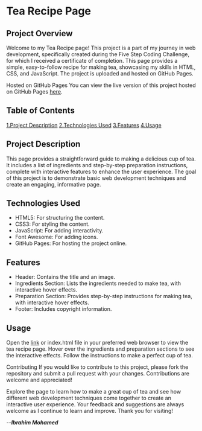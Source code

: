 # Tea Recipe Page
## Project Overview
Welcome to my Tea Recipe page! This project is a part of my journey in web development, specifically created during the Five Step Coding Challenge, for which I received a certificate of completion. This page provides a simple, easy-to-follow recipe for making tea, showcasing my skills in HTML, CSS, and JavaScript. The project is uploaded and hosted on GitHub Pages.

Hosted on GitHub Pages
You can view the live version of this project hosted on GitHub Pages [here](https://ibrahimakmohamed.github.io/Tea/).

## Table of Contents
[1.Project Description](#Project-Description)
[2.Technologies Used](#Technologies-Used)
[3.Features](#Features)
[4.Usage](#Usage)

## Project Description
This page provides a straightforward guide to making a delicious cup of tea. It includes a list of ingredients and step-by-step preparation instructions, complete with interactive features to enhance the user experience. The goal of this project is to demonstrate basic web development techniques and create an engaging, informative page.

## Technologies Used
- HTML5: For structuring the content.
- CSS3: For styling the content.
- JavaScript: For adding interactivity.
- Font Awesome: For adding icons.
- GitHub Pages: For hosting the project online.

## Features
- Header: Contains the title and an image.
- Ingredients Section: Lists the ingredients needed to make tea, with interactive hover effects.
- Preparation Section: Provides step-by-step instructions for making tea, with interactive hover effects.
- Footer: Includes copyright information.

## Usage
Open the [link](https://ibrahimakmohamed.github.io/Tea/) or index.html file in your preferred web browser to view the tea recipe page. Hover over the ingredients and preparation sections to see the interactive effects. Follow the instructions to make a perfect cup of tea.

Contributing
If you would like to contribute to this project, please fork the repository and submit a pull request with your changes. Contributions are welcome and appreciated!

Explore the page to learn how to make a great cup of tea and see how different web development techniques come together to create an interactive user experience. Your feedback and suggestions are always welcome as I continue to learn and improve. Thank you for visiting!

--***Ibrahim Mohamed***







